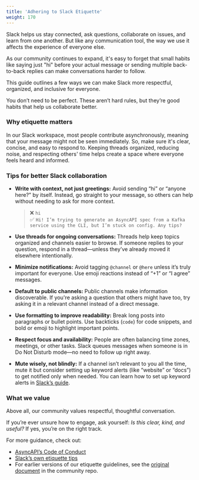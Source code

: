 ```yaml
---
title: 'Adhering to Slack Etiquette'
weight: 170
---
```


Slack helps us stay connected, ask questions, collaborate on issues, and learn from one another. But like any communication tool, the way we use it affects the experience of everyone else.

As our community continues to expand, it's easy to forget that small habits like saying just "hi" before your actual message or sending multiple back-to-back replies can make conversations harder to follow. 

This guide outlines a few ways we can make Slack more respectful, organized, and inclusive for everyone.

You don’t need to be perfect. These aren’t hard rules, but they’re good habits that help us collaborate better.

### Why etiquette matters

In our Slack workspace, most people contribute asynchronously, meaning that your message might not be seen immediately. So, make sure it's clear, concise, and easy to respond to. Keeping threads organized, reducing noise, and respecting others' time helps create a space where everyone feels heard and informed.

### Tips for better Slack collaboration

* **Write with context, not just greetings:** Avoid sending “hi” or “anyone here?” by itself. Instead, go straight to your message, so others can help without needing to ask for more context.  
    > ❌ `hi`  
    > ✅ `Hi! I’m trying to generate an AsyncAPI spec from a Kafka service using the CLI, but I’m stuck on config. Any tips?`

* **Use threads for ongoing conversations:** Threads help keep topics organized and channels easier to browse. If someone replies to your question, respond in a thread—unless they’ve already moved it elsewhere intentionally.

* **Minimize notifications:** Avoid tagging `@channel` or `@here` unless it’s truly important for everyone. Use emoji reactions instead of “+1” or “I agree” messages.

* **Default to public channels:** Public channels make information discoverable. If you're asking a question that others might have too, try asking it in a relevant channel instead of a direct message.

* **Use formatting to improve readability:** Break long posts into paragraphs or bullet points. Use backticks (`code`) for code snippets, and bold or emoji to highlight important points.

* **Respect focus and availability:** People are often balancing time zones, meetings, or other tasks. Slack queues messages when someone is in Do Not Disturb mode—no need to follow up right away.

* **Mute wisely, not blindly:** If a channel isn’t relevant to you all the time, mute it but consider setting up keyword alerts (like “website” or “docs”) to get notified only when needed. You can learn how to set up keyword alerts in [Slack’s guide](https://slack.com/intl/en-pl/slack-tips/get-notified-when-someone-mentions-a-topic-you-care-about).

### What we value

Above all, our community values respectful, thoughtful conversation.

If you’re ever unsure how to engage, ask yourself: *Is this clear, kind, and useful?* If yes, you’re on the right track.

For more guidance, check out:

* [AsyncAPI’s Code of Conduct](https://github.com/asyncapi/.github/blob/master/CODE_OF_CONDUCT.md)
* [Slack’s own etiquette tips](https://slack.com/blog/collaboration/etiquette-tips-in-slack)
* For earlier versions of our etiquette guidelines, see the [original document](https://github.com/asyncapi/community/blob/master/slack-etiquette.md) in the community repo.
